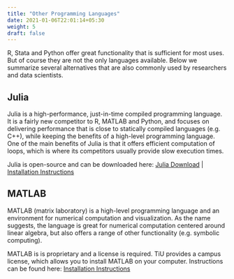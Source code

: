 ```yaml
---
title: "Other Programming Languages"
date: 2021-01-06T22:01:14+05:30
weight: 5
draft: false
---
```


R, Stata and Python offer great functionality that is sufficient for most uses. But of course they are not the only languages available. Below we summarize several alternatives that are also commonly used by researchers and data scientists.

## Julia
Julia is a high-performance, just-in-time compiled programming language. It is a fairly new competitor to R, MATLAB and Python, and focuses on delivering performance that is close to statically compiled languages (e.g. C++), while keeping the benefits of a high-level programming language. One of the main benefits of Julia is that it offers efficient computation of loops, which is where its competitors usually provide slow execution times.

Julia is open-source and can be downloaded here: [Julia Download](https://julialang.org/downloads/) | [Installation Instructions](https://julialang.org/downloads/platform/)


## MATLAB
MATLAB (matrix laboratory) is a high-level programming language and an environment for numerical computation and visualization. As the name suggests, the language is great for numerical computation centered around linear algebra, but also offers a range of other functionality (e.g. symbolic computing).

MATLAB is is proprietary and a license is required. TiU provides a campus license, which allows you to install MATLAB on your computer. Instructions can be found here: [Installation Instructions](https://servicedesk.uvt.nl/tas/public/ssp/content/detail/knowledgeitem?unid=9c895a61-020c-4692-92a7-96ef357211f7)
